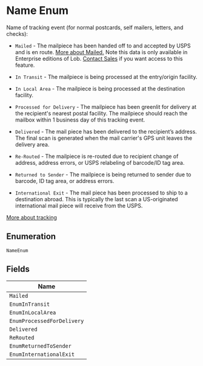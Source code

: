 
# Name Enum

Name of tracking event (for normal postcards, self mailers, letters, and checks):

* `Mailed` - The mailpiece has been handed off to and accepted by USPS
  and is en route. <a href="https://help.lob.com/print-and-mail/getting-data-and-results/tracking-your-mail#mailed-tracking-events-4" target="_blank">More about
  Mailed.</a>
  Note this data is only available in Enterprise editions of
  Lob. <a href="https://lob.com/support/contact#contact" target="_blank">Contact Sales</a> if
  you want access to this feature.

* `In Transit` - The mailpiece is being processed at the entry/origin facility.

* `In Local Area` - The mailpiece is being processed at the destination facility.

* `Processed for Delivery` - The mailpiece has been greenlit for
  delivery at the recipient's nearest postal facility. The mailpiece
  should reach the mailbox within 1 business day of this tracking
  event.

* `Delivered` - The mail piece has been delivered to
  the recipient’s address. The final scan is generated when the mail
  carrier's GPS unit leaves the delivery area.

* `Re-Routed` - The mailpiece is re-routed due to recipient change of
  address, address errors, or USPS relabeling of barcode/ID tag
  area.

* `Returned to Sender` - The mailpiece is being returned to sender due
  to barcode, ID tag area, or address errors.

* `International Exit` - The mail piece has been processed to
  ship to a destination abroad. This is typically the last
  scan a US-originated international mail piece will receive
  from the USPS.

<a href="https://help.lob.com/print-and-mail/getting-data-and-results/tracking-your-mail#mailed-tracking-events-4" target="_blank">More about tracking</a>

## Enumeration

`NameEnum`

## Fields

| Name |
|  --- |
| `Mailed` |
| `EnumInTransit` |
| `EnumInLocalArea` |
| `EnumProcessedForDelivery` |
| `Delivered` |
| `ReRouted` |
| `EnumReturnedToSender` |
| `EnumInternationalExit` |


